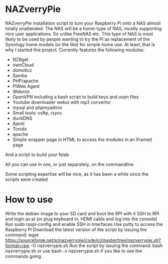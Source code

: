 # NAZverryPie 
NAZverryPie installation script to turn your Raspberry Pi onto a NAS almost totally unattended. The NAS will be a home-type of NAS, mostly supporting nice user applications. So unlike FreeNAS etc. This type of NAS is most likely to be used by people wanting to try the Pi as replacement of the Synology home models (or the like) for simple home use. At least, that is why I started this project.
Currently features the following modules:
- NZBget
- ownCloud
- domoticz
- Samba
- PHP/apache
- PiWeb Agent
- Webmin
- OpenVPN including a bash script to build keys and ovpn files
- Youtube downloader webui with mp3 convertor
- mysql and phpmyadmin
- Small tools: vsftp, rsync
- duckDNS
- Ajenti
- Tonido
- apache
- Simple wrapper page in HTML to access the modules in an iframed page

And a script to build your fstab

All you can use in one, or just separately, on the commandline

Some scripting expertise will be nice, as it has been a while since the scripts were created


# How to use
Write the debian image to your SD card and boot the RPI with it
SSH to RPI and login as pi (or plug keyboard in, HDMI cable and log into the console)
Run sudo raspi-config and enable SSH in Interfaces
Use putty to access the Raspberry Pi
Download the latest version of the script by issuing the command:
wget https://sourceforge.net/p/nazverrypie/code/ci/master/tree/nazverrypie.sh?format=raw -O nazverrypie.sh
Run the script by issuing the command:
bash nazverrypie.sh 
or use bash -x nazverrypie.sh if you like to see the commands going

